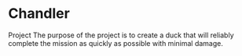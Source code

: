 Chandler
========

Project
  The purpose of the project is to create a duck that will reliably complete the mission as quickly as possible with minimal damage.
